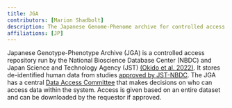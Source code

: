 ```yaml
---
title: JGA
contributors: [Marion Shadbolt]
description: The Japanese Genome-Phenome archive for controlled access human data.
affiliations: [JP]
---
```


Japanese Genotype-Phenotype Archive (JGA) is a controlled access repository run by the National Bioscience Database Center (NBDC) and Japan Science and Technology Agency (JST) [(Okido et al. 2022)](https://www.zotero.org/google-docs/?Q3ToQd). It stores de-identified human data from studies [approved by JST-NBDC](https://humandbs.biosciencedbc.jp/en/data-submission). The JGA has a central [Data Access Committee](https://biosciencedbc.jp/en/about-us/organization/dac/) that makes decisions on who can access data within the system. Access is given based on an entire dataset and can be downloaded by the requestor if approved.
